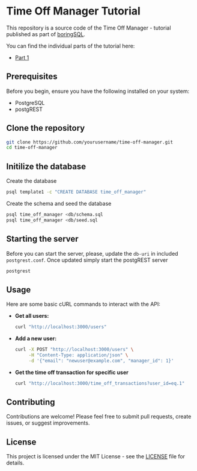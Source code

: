 # Time Off Manager Tutorial

This repository is a source code of the Time Off Manager - tutorial published as part of [boringSQL](https://notso.boringsql.com).

You can find the individual parts of the tutorial here:

- [Part 1](https://notso.boringsql.com/posts/postgrest-tutorial-part1/)

## Prerequisites

Before you begin, ensure you have the following installed on your system:
- PostgreSQL
- postgREST

## Clone the repository

```bash
git clone https://github.com/yourusername/time-off-manager.git
cd time-off-manager
```

## Initilize the database

Create the database

```bash
psql template1 -c "CREATE DATABASE time_off_manager"
```

Create the schema and seed the database
```bash
psql time_off_manager <db/schema.sql
psql time_off_manager <db/seed.sql

```

## Starting the server

Before you can start the server, please, update the `db-uri` in included `postgrest.conf`. Once updated simply start the postgREST server 

```bash
postgrest
```

## Usage

Here are some basic cURL commands to interact with the API:

- **Get all users:**
  ```bash
  curl "http://localhost:3000/users"
  ```

- **Add a new user:**
  ```bash
  curl -X POST "http://localhost:3000/users" \
       -H "Content-Type: application/json" \
       -d '{"email": "newuser@example.com", "manager_id": 1}'

- **Get the time off transaction for specific user**
  ```bash 
  curl "http://localhost:3000/time_off_transactions?user_id=eq.1"
  ```

## Contributing

Contributions are welcome! Please feel free to submit pull requests, create issues, or suggest improvements.

## License

This project is licensed under the MIT License - see the [LICENSE](LICENSE) file for details.
```

